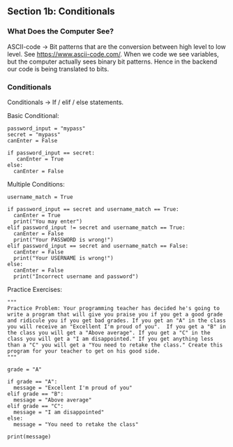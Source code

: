 ## Section 1b: Conditionals

### What Does the Computer See?

ASCII-code -> Bit patterns that are the conversion between high level to low level. See https://www.ascii-code.com/. When we code we see variables, but the computer actually sees binary bit patterns. Hence in the backend our code is being translated to bits.

### Conditionals
Conditionals -> If / elif / else statements.

Basic Conditional:
```
password_input = "mypass"
secret = "mypass"
canEnter = False

if password_input == secret:
   canEnter = True
else:
  canEnter = False
```
Multiple Conditions:
```
username_match = True

if password_input == secret and username_match == True:
  canEnter = True
  print("You may enter")
elif password_input != secret and username_match == True:
  canEnter = False
  print("Your PASSWORD is wrong!")
elif password_input == secret and username_match == False:
  canEnter = False
  print("Your USERNAME is wrong!")
else:
  canEnter = False
  print("Incorrect username and password")
```
Practice Exercises:
```
"""
Practice Problem: Your programming teacher has decided he's going to write a program that will give you praise you if you get a good grade and ridicule you if you get bad grades. If you get an "A" in the class you will receive an "Excellent I'm proud of you".  If you get a "B" in the class you will get a "Above average". If you get a "C" in the class you will get a "I am disappointed." If you get anything less than a "C" you will get a "You need to retake the class." Create this program for your teacher to get on his good side.
"""

grade = "A"

if grade == "A":
  message = "Excellent I'm proud of you"
elif grade == "B":
  message = "Above average"
elif grade == "C":
  message = "I am disappointed"
else:
  message = "You need to retake the class"

print(message)
```
